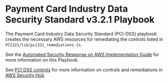 # Payment Card Industry Data Security Standard v3.2.1 Playbook

The Payment Card Industry Data Security Standard (PCI-DSS) playbook creates the necessary AWS resources for remediating the controls listed in `PCI321/lib/pci321_remediations.ts`.

See the [Automated Security Response on AWS Implementation Guide](https://docs.aws.amazon.com/solutions/latest/automated-security-response-on-aws/welcome.html) for more information on this Playbook.

See [PCI DSS controls](https://docs.aws.amazon.com/securityhub/latest/userguide/securityhub-pci-controls.html) for more information on controls and remediations in [AWS Security Hub](https://aws.amazon.com/security-hub)

	 